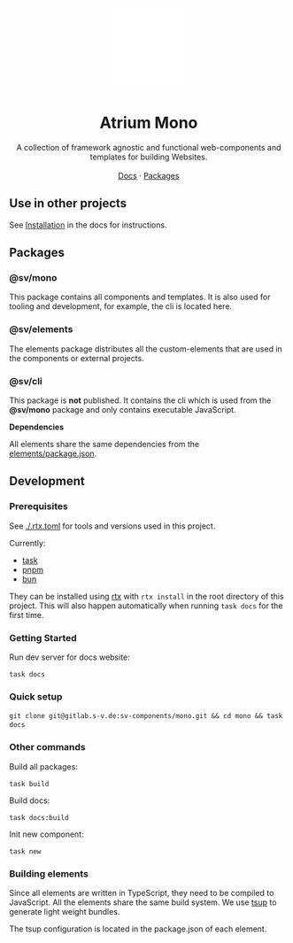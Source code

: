 <p align="center">
  <p align="center">
   <img width="150" height="150" src="docs/src/assets/atrium.png" alt="Logo">
  </p>
	<h1 align="center"><b>Atrium Mono</b></h1>
	<p align="center">
    A collection of framework agnostic and functional web-components and templates for building Websites.
    <br />
    <br />
    <a href="https://sv.pages.s-v.de/sv-frontend-library/mono/">Docs</a> ·
    <a href="https://gitlab.s-v.de/sv/sv-frontend-library/mono/-/packages">Packages</a>
    <br />
  </p>
</p>

## Use in other projects

See [Installation](https://sv.pages.s-v.de/sv-frontend-library/mono/guides/installation/) in the docs for instructions.

## Packages

### @sv/mono

This package contains all components and templates. It is also used for tooling and development, for example, the cli is located here.

### @sv/elements

The elements package distributes all the custom-elements that are used in the components or external projects.

### @sv/cli

This package is **not** published. It contains the cli which is used from the **@sv/mono** package and only contains executable JavaScript.

**Dependencies**

All elements share the same dependencies from the [elements/package.json](elements/package.json).

## Development

### Prerequisites

See [./.rtx.toml](./.rtx.toml) for tools and versions used in this project.

Currently:

- [task](https://taskfile.dev/)
- [pnpm](https://pnpm.io/)
- [bun](https://bun.sh/)

They can be installed using [rtx](https://github.com/jdxcode/rtx) with `rtx install` in the root directory of this project.
This will also happen automatically when running `task docs` for the first time.

### Getting Started

Run dev server for docs website:

```shell
task docs
```

### Quick setup

```
git clone git@gitlab.s-v.de:sv-components/mono.git && cd mono && task docs
```

### Other commands

Build all packages:

```shell
task build
```

Build docs:

```shell
task docs:build
```

Init new component:

```shell
task new
```

### Building elements

Since all elements are written in TypeScript, they need to be compiled to JavaScript.
All the elements share the same build system. We use [tsup](https://tsup.egoist.dev/) to generate light weight bundles.

The tsup configuration is located in the package.json of each element.

